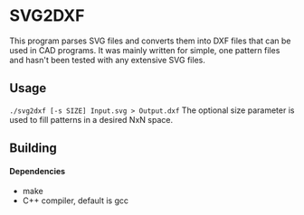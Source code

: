 # SVG2DXF

This program parses SVG files and converts them into DXF files that can be used in CAD programs. It was mainly written for simple, one pattern files and hasn't been tested with any extensive SVG files.

## Usage
`./svg2dxf [-s SIZE] Input.svg > Output.dxf`
The optional size parameter is used to fill patterns in a desired NxN space.

## Building

#### Dependencies
* make
* C++ compiler, default is gcc
